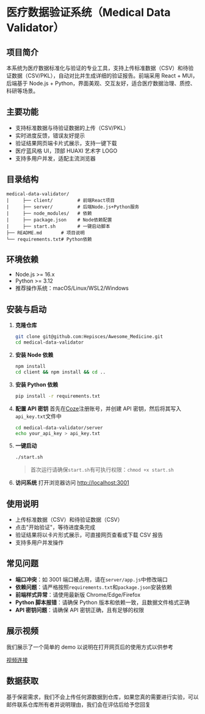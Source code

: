 # 医疗数据验证系统（Medical Data Validator）

## 项目简介

本系统为医疗数据标准化与验证的专业工具，支持上传标准数据（CSV）和待验证数据（CSV/PKL），自动对比并生成详细的验证报告。前端采用 React + MUI，后端基于 Node.js + Python，界面美观、交互友好，适合医疗数据治理、质控、科研等场景。

## 主要功能

- 支持标准数据与待验证数据的上传（CSV/PKL）
- 实时进度反馈，错误友好提示
- 验证结果网页端卡片式展示，支持一键下载
- 医疗蓝风格 UI，顶部 HUAXI 艺术字 LOGO
- 支持多用户并发，适配主流浏览器

## 目录结构

```
medical-data-validator/
|     ├── client/         # 前端React项目
|     ├── server/         # 后端Node.js+Python服务
|     ├── node_modules/   # 依赖
|     ├── package.json    # Node依赖配置
|     ├── start.sh        # 一键启动脚本
├── README.md       # 项目说明
└── requirements.txt# Python依赖
```

## 环境依赖

- Node.js >= 16.x
- Python >= 3.12
- 推荐操作系统：macOS/Linux/WSL2/Windows

## 安装与启动

1. **克隆仓库**
   ```bash
   git clone git@github.com:Hepisces/Awesome_Medicine.git
   cd medical-data-validator
   ```
2. **安装 Node 依赖**
   ```bash
   npm install
   cd client && npm install && cd ..
   ```
3. **安装 Python 依赖**
   ```bash
   pip install -r requirements.txt
   ```
4. **配置 API 密钥**
   首先在[Coze](https://coze.cn)注册账号，并创建 API 密钥，然后将其写入`api_key.txt`文件中
   ```bash
   cd medical-data-validator/server
   echo your_api_key > api_key.txt
   ```
5. **一键启动**

   ```bash
   ./start.sh
   ```

   > 首次运行请确保`start.sh`有可执行权限：`chmod +x start.sh`

6. **访问系统**
   打开浏览器访问 [http://localhost:3001](http://localhost:3001)

## 使用说明

- 上传标准数据（CSV）和待验证数据（CSV）
- 点击"开始验证"，等待进度条完成
- 验证结果将以卡片形式展示，可直接网页查看或下载 CSV 报告
- 支持多用户并发操作

## 常见问题

- **端口冲突**：如 3001 端口被占用，请在`server/app.js`中修改端口
- **依赖问题**：请严格按照`requirements.txt`和`package.json`安装依赖
- **前端样式异常**：请使用最新版 Chrome/Edge/Firefox
- **Python 脚本报错**：请确保 Python 版本和依赖一致，且数据文件格式正确
- **API 密钥问题**：请确保 API 密钥正确，且有足够的权限

## 展示视频

我们展示了一个简单的 demo 以说明在打开网页后的使用方式以供参考

[视频连接](https://github.com/user-attachments/assets/23508d4a-fc01-4be9-84f3-b0075436fe5a)

## 数据获取

基于保密需求，我们不会上传任何源数据到仓库，如果您真的需要进行实验，可以邮件联系仓库所有者并说明理由，我们会在评估后给予您回复
